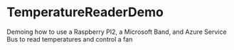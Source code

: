 # TemperatureReaderDemo
Demoing how to use a Raspberry PI2, a Microsoft Band, and Azure Service Bus to read temperatures and control a fan
